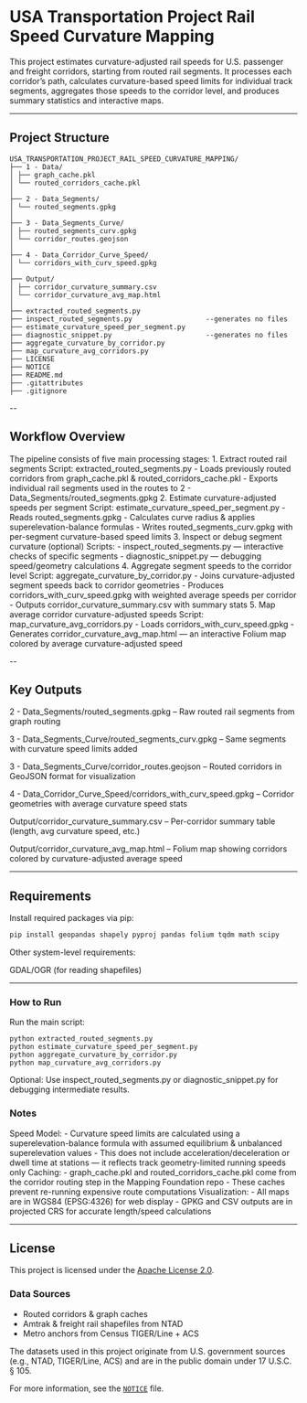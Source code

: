 # USA Transportation Project Rail Speed Curvature Mapping

This project estimates curvature-adjusted rail speeds for U.S. passenger and freight corridors, starting from routed rail segments.
It processes each corridor’s path, calculates curvature-based speed limits for individual track segments, aggregates those speeds to the corridor level, and produces summary statistics and interactive maps.

---

## Project Structure
```
USA_TRANSPORTATION_PROJECT_RAIL_SPEED_CURVATURE_MAPPING/
├── 1 - Data/
│ ├── graph_cache.pkl
│ └── routed_corridors_cache.pkl
│
├── 2 - Data_Segments/
│ └── routed_segments.gpkg
│
├── 3 - Data_Segments_Curve/
│ ├── routed_segments_curv.gpkg
│ └── corridor_routes.geojson
│
├── 4 - Data_Corridor_Curve_Speed/
│ └── corridors_with_curv_speed.gpkg
│
├── Output/
│ ├── corridor_curvature_summary.csv
│ └── corridor_curvature_avg_map.html
│
├── extracted_routed_segments.py
├── inspect_routed_segments.py                  --generates no files
├── estimate_curvature_speed_per_segment.py
├── diagnostic_snippet.py                       --generates no files
├── aggregate_curvature_by_corridor.py
├── map_curvature_avg_corridors.py
├── LICENSE
├── NOTICE
├── README.md
├── .gitattributes
├── .gitignore
```

--

## Workflow Overview

The pipeline consists of five main processing stages:
    1. Extract routed rail segments
        Script: extracted_routed_segments.py
        - Loads previously routed corridors from graph_cache.pkl & routed_corridors_cache.pkl
        - Exports individual rail segments used in the routes to 2 - Data_Segments/routed_segments.gpkg
    2. Estimate curvature-adjusted speeds per segment
        Script: estimate_curvature_speed_per_segment.py
        - Reads routed_segments.gpkg
        - Calculates curve radius & applies superelevation-balance formulas
        - Writes routed_segments_curv.gpkg with per-segment curvature-based speed limits
    3. Inspect or debug segment curvature (optional)
        Scripts:
        - inspect_routed_segments.py — interactive checks of specific segments
        - diagnostic_snippet.py — debugging speed/geometry calculations
    4. Aggregate segment speeds to the corridor level
        Script: aggregate_curvature_by_corridor.py
        - Joins curvature-adjusted segment speeds back to corridor geometries
        - Produces corridors_with_curv_speed.gpkg with weighted average speeds per corridor
        - Outputs corridor_curvature_summary.csv with summary stats
    5. Map average corridor curvature-adjusted speeds
        Script: map_curvature_avg_corridors.py
        - Loads corridors_with_curv_speed.gpkg
        - Generates corridor_curvature_avg_map.html — an interactive Folium map colored by average curvature-adjusted speed

--

## Key Outputs

2 - Data_Segments/routed_segments.gpkg – Raw routed rail segments from graph routing

3 - Data_Segments_Curve/routed_segments_curv.gpkg – Same segments with curvature speed limits added

3 - Data_Segments_Curve/corridor_routes.geojson – Routed corridors in GeoJSON format for visualization

4 - Data_Corridor_Curve_Speed/corridors_with_curv_speed.gpkg – Corridor geometries with average curvature speed stats

Output/corridor_curvature_summary.csv – Per-corridor summary table (length, avg curvature speed, etc.)

Output/corridor_curvature_avg_map.html – Folium map showing corridors colored by curvature-adjusted average speed

---

## Requirements

Install required packages via pip:

```bash
pip install geopandas shapely pyproj pandas folium tqdm math scipy
```

Other system-level requirements:

GDAL/OGR (for reading shapefiles)

---

### How to Run

Run the main script:

```
python extracted_routed_segments.py
python estimate_curvature_speed_per_segment.py
python aggregate_curvature_by_corridor.py
python map_curvature_avg_corridors.py

```

Optional: Use inspect_routed_segments.py or diagnostic_snippet.py for debugging intermediate results.


### Notes

Speed Model:
    - Curvature speed limits are calculated using a superelevation-balance formula with assumed equilibrium & unbalanced superelevation values
    - This does not include acceleration/deceleration or dwell time at stations — it reflects track geometry-limited running speeds only
Caching:
    - graph_cache.pkl and routed_corridors_cache.pkl come from the corridor routing step in the Mapping Foundation repo
    - These caches prevent re-running expensive route computations
Visualization:
    - All maps are in WGS84 (EPSG:4326) for web display
    - GPKG and CSV outputs are in projected CRS for accurate length/speed calculations

---

## License

This project is licensed under the [Apache License 2.0](LICENSE).

### Data Sources

- Routed corridors & graph caches
- Amtrak & freight rail shapefiles from NTAD
- Metro anchors from Census TIGER/Line + ACS

The datasets used in this project originate from U.S. government sources (e.g., NTAD, TIGER/Line, ACS) and are in the public domain under 17 U.S.C. § 105.

For more information, see the [`NOTICE`](NOTICE) file.

